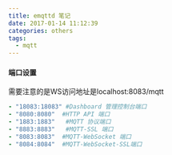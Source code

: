 ```yaml
---
title: emqttd 笔记
date: 2017-01-14 11:12:39
categories: others
tags:
  - mqtt
---
```


#### 端口设置
需要注意的是WS访问地址是localhost:8083/mqtt
```yaml
- "18083:18083" #Dashboard 管理控制台端口
- "8080:8080"  #HTTP API 端口
- "1883:1883"   #MQTT 协议端口
- "8883:8883"   #MQTT-SSL 端口
- "8083:8083"  #MQTT-WebSocket 端口
- "8084:8084"  #MQTT-WebSocket-SSL端口
```
